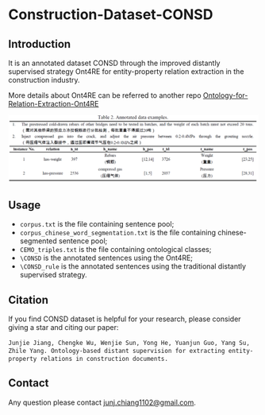 # Construction-Dataset-CONSD

## Introduction
It is an annotated dataset CONSD through the improved distantly supervised strategy Ont4RE for entity-property relation extraction in the construction industry.

More details about Ont4RE can be referred to another repo [Ontology-for-Relation-Extraction-Ont4RE](https://github.com/Construction-Material/Ontology-for-Relation-Extraction-Ont4RE-)

![img.png](img/img.png)

## Usage
- `corpus.txt` is the file containing sentence pool;
- `corpus_chinese_word_segmentation.txt` is the file containing chinese-segmented sentence pool;
- `CEMO_triples.txt` is the file containing ontological classes;
- `\CONSD` is the annotated sentences using the Ont4RE;
- `\CONSD_rule` is the annotated sentences using the traditional distantly supervised strategy.

## Citation
If you find CONSD dataset is helpful for your research, please consider giving a star and citing our paper:

```
Junjie Jiang, Chengke Wu, Wenjie Sun, Yong He, Yuanjun Guo, Yang Su, Zhile Yang. Ontology-based distant supervision for extracting entity-property relations in construction documents.
```

## Contact
Any question please contact [junj.chiang1102@gmail.com](mailto:junj.chiang1102@gmail.com).